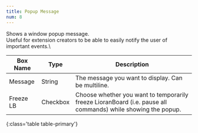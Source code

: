 ```yaml
---
title: Popup Message
num: 8
---
```


Shows a window popup message.\
Useful for extension creators to be able to easily notify the user of important events.\

| Box Name | Type | Description | 
|-------|--------|--------
|Message|	String|	The message you want to display. Can be multiline.
|Freeze LB| Checkbox |Choose whether you want to temporarily freeze LioranBoard (i.e. pause all commands) while showing the popup.
{:class='table table-primary'}









